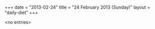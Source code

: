 +++
date = "2013-02-24"
title = "24 February 2013 (Sunday)"
layout = "daily-diet"
+++

\<no entries\>